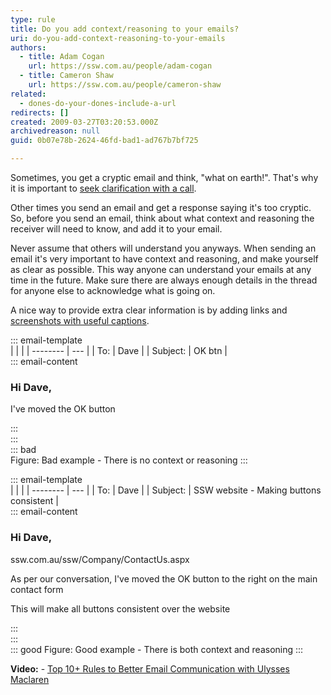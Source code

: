 ```yaml
---
type: rule
title: Do you add context/reasoning to your emails?
uri: do-you-add-context-reasoning-to-your-emails
authors:
  - title: Adam Cogan
    url: https://ssw.com.au/people/adam-cogan
  - title: Cameron Shaw
    url: https://ssw.com.au/people/cameron-shaw
related:
  - dones-do-your-dones-include-a-url
redirects: []
created: 2009-03-27T03:20:53.000Z
archivedreason: null
guid: 0b07e78b-2624-46fd-bad1-ad767b7bf725

---
```


Sometimes, you get a cryptic email and think, "what on earth!". That's why it is important to [seek clarification with a call](/do-you-seek-clarification-via-the-telephone-first).

Other times you send an email and get a response saying it's too cryptic. So, before you send an email, think about what context and reasoning the receiver will need to know, and add it to your email.

Never assume that others will understand you anyways. When sending an email it's very important to have context and reasoning, and make yourself as clear as possible. This way anyone can understand your emails at any time in the future. Make sure there are always enough details in the thread for anyone else to acknowledge what is going on. 

<!--endintro-->

A nice way to provide extra clear information is by adding links and [screenshots with useful captions](/add-useful-and-concise-figure-captions).

::: email-template  
|          |     |
| -------- | --- |
| To:      | Dave |
| Subject: | OK btn |  
::: email-content  

### Hi Dave,  

I've moved the OK button

:::  
:::  
::: bad  
Figure: Bad example - There is no context or reasoning
:::

::: email-template  
|          |     |
| -------- | --- |
| To:      | Dave |
| Subject: | SSW website - Making buttons consistent |  
::: email-content  

### Hi Dave,  

ssw.com.au/ssw/Company/ContactUs.aspx

As per our conversation, I've moved the OK button to the right on the main contact form

This will make all buttons consistent over the website

:::  
:::  
::: good
Figure: Good example - There is both context and reasoning
:::

**Video:** - [Top 10+ Rules to Better Email Communication with Ulysses Maclaren](https://www.youtube.com/watch?v=LAqRokqq4jI)
